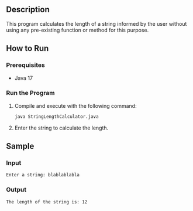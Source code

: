 ## Description

This program calculates the length of a string informed by the user without using any pre-existing function or method
for this purpose.

## How to Run

### Prerequisites

- Java 17

### Run the Program

1. Compile and execute with the following command:
   ```bash
   java StringLengthCalculator.java
   ```
2. Enter the string to calculate the length.

## Sample

### Input

```
Enter a string: blablablabla
```

### Output

```
The length of the string is: 12
```
